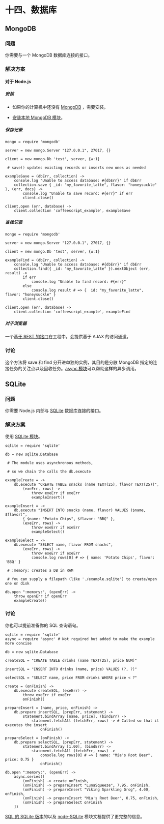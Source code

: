 # 十四、数据库

## MongoDB

### 问题

你需要与一个 MongoDB 数据库连接的接口。

### 解决方案

#### 对于 Node.js

##### 安装

*   如果你的计算机中还没有 [MongoDB](http://www.mongodb.org/display/DOCS/Quickstart) ，需要安装。

*   [安装本地 MongoDB 模块](https://github.com/christkv/node-mongodb-native)。

##### 保存记录

```
mongo = require 'mongodb'

server = new mongo.Server "127.0.0.1", 27017, {}

client = new mongo.Db 'test', server, {w:1}

 # save() updates existing records or inserts new ones as needed

exampleSave = (dbErr, collection) ->
    console.log "Unable to access database: #{dbErr}" if dbErr
    collection.save { _id: "my_favorite_latte", flavor: "honeysuckle" }, (err, docs) ->
        console.log "Unable to save record: #{err}" if err
        client.close()

client.open (err, database) ->
    client.collection 'coffeescript_example', exampleSave
```

##### 查找记录

```
mongo = require 'mongodb'

server = new mongo.Server "127.0.0.1", 27017, {}

client = new mongo.Db 'test', server, {w:1}

exampleFind = (dbErr, collection) ->
    console.log "Unable to access database: #{dbErr}" if dbErr
    collection.find({ _id: "my_favorite_latte" }).nextObject (err, result) ->
        if err
            console.log "Unable to find record: #{err}"
        else
            console.log result # => {  id: "my_favorite_latte", flavor: "honeysuckle" }
        client.close()

client.open (err, database) ->
    client.collection 'coffeescript_example', exampleFind
```

##### 对于浏览器

一个[基于 REST 的接口](https://github.com/tdegrunt/mongodb-rest)在工程中，会提供基于 AJAX 的访问通道。

### 讨论

这个方法将 save 和 find 分开进单独的实例，其目的是分散 MongoDB 指定的连接任务的关注点以及回收任务。[async 模块](https://github.com/caolan/async)可以帮助这样的异步调用。

## SQLite

### 问题

你需要 Node.js 内部与 [SQLite](http://www.sqlite.org/) 数据库连接的接口。

### 解决方案

使用 [SQLite 模块](http://code.google.com/p/node-sqlite/)。

```
sqlite = require 'sqlite'

db = new sqlite.Database

 # The module uses asynchronous methods,

 # so we chain the calls the db.execute

exampleCreate = ->
    db.execute "CREATE TABLE snacks (name TEXT(25), flavor TEXT(25))",
        (exeErr, rows) ->
            throw exeErr if exeErr
            exampleInsert()

exampleInsert = ->
    db.execute "INSERT INTO snacks (name, flavor) VALUES ($name, $flavor)",
        { $name: "Potato Chips", $flavor: "BBQ" },
        (exeErr, rows) ->
            throw exeErr if exeErr
            exampleSelect()

exampleSelect = ->
    db.execute "SELECT name, flavor FROM snacks",
        (exeErr, rows) ->
            throw exeErr if exeErr
            console.log rows[0] # => { name: 'Potato Chips', flavor: 'BBQ' }

 # :memory: creates a DB in RAM

 # You can supply a filepath (like './example.sqlite') to create/open one on disk

db.open ":memory:", (openErr) ->
    throw openErr if openErr
    exampleCreate()
```

### 讨论

你也可以提前准备你的 SQL 查询语句。

```
sqlite = require 'sqlite'
async = require 'async' # Not required but added to make the example more concise

db = new sqlite.Database

createSQL = "CREATE TABLE drinks (name TEXT(25), price NUM)"

insertSQL = "INSERT INTO drinks (name, price) VALUES (?, ?)"

selectSQL = "SELECT name, price FROM drinks WHERE price < ?"

create = (onFinish) ->
    db.execute createSQL, (exeErr) ->
        throw exeErr if exeErr
        onFinish()

prepareInsert = (name, price, onFinish) ->
    db.prepare insertSQL, (prepErr, statement) ->
        statement.bindArray [name, price], (bindErr) ->
            statement.fetchAll (fetchErr, rows) -> # Called so that it executes the insert
                onFinish()

prepareSelect = (onFinish) ->
    db.prepare selectSQL, (prepErr, statement) ->
        statement.bindArray [1.00], (bindErr) ->
            statement.fetchAll (fetchErr, rows) ->
                console.log rows[0] # => { name: "Mia's Root Beer", price: 0.75 }
                onFinish()

db.open ":memory:", (openErr) ->
    async.series([
        (onFinish) -> create onFinish,
        (onFinish) -> prepareInsert "LunaSqueeze", 7.95, onFinish,
        (onFinish) -> prepareInsert "Viking Sparkling Grog", 4.00, onFinish,
        (onFinish) -> prepareInsert "Mia's Root Beer", 0.75, onFinish,
        (onFinish) -> prepareSelect onFinish
    ])
```

[SQL 的 SQLite 版本](http://www.sqlite.org/lang.html)的以及 [node-SQLite](https://github.com/orlandov/node-sqlite#readme) 模块文档提供了更完整的信息。